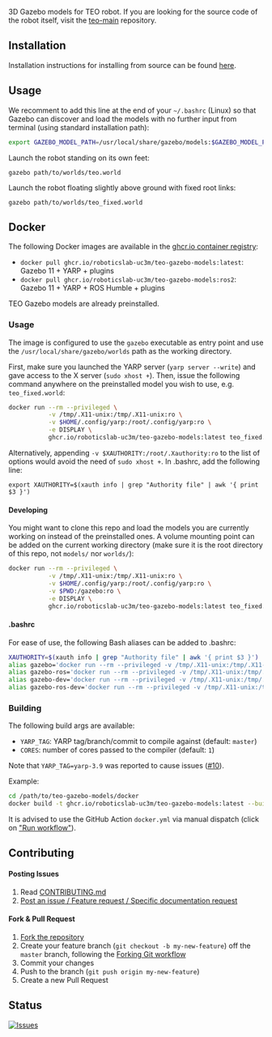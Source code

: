 3D Gazebo models for TEO robot. If you are looking for the source code of the robot itself, visit the [teo-main](https://github.com/roboticslab-uc3m/teo-main) repository.

## Installation

Installation instructions for installing from source can be found [here](doc/teo-gazebo-models-install.md).

## Usage

We recomment to add this line at the end of your `~/.bashrc` (Linux) so that Gazebo can discover and load the models with no further input from terminal (using standard installation path):

```bash
export GAZEBO_MODEL_PATH=/usr/local/share/gazebo/models:$GAZEBO_MODEL_PATH
```

Launch the robot standing on its own feet:

```
gazebo path/to/worlds/teo.world
```

Launch the robot floating slightly above ground with fixed root links:

```
gazebo path/to/worlds/teo_fixed.world
```

## Docker

The following Docker images are available in the [ghcr.io container registry](https://github.com/roboticslab-uc3m/teo-gazebo-models/pkgs/container/teo-gazebo-models):

- `docker pull ghcr.io/roboticslab-uc3m/teo-gazebo-models:latest`: Gazebo 11 + YARP + plugins
- `docker pull ghcr.io/roboticslab-uc3m/teo-gazebo-models:ros2`: Gazebo 11 + YARP + ROS Humble + plugins

TEO Gazebo models are already preinstalled.

### Usage

The image is configured to use the `gazebo` executable as entry point and use the `/usr/local/share/gazebo/worlds` path as the working directory.

First, make sure you launched the YARP server (`yarp server --write`) and gave access to the X server (`sudo xhost +`). Then, issue the following command anywhere on the preinstalled model you wish to use, e.g. `teo_fixed.world`:

```bash
docker run --rm --privileged \
           -v /tmp/.X11-unix:/tmp/.X11-unix:ro \
           -v $HOME/.config/yarp:/root/.config/yarp:ro \
           -e DISPLAY \
           ghcr.io/roboticslab-uc3m/teo-gazebo-models:latest teo_fixed.world
```

Alternatively, appending `-v $XAUTHORITY:/root/.Xauthority:ro` to the list of options would avoid the need of `sudo xhost +`. In .bashrc, add the following line:

`export XAUTHORITY=$(xauth info | grep "Authority file" | awk '{ print $3 }')`

#### Developing

You might want to clone this repo and load the models you are currently working on instead of the preinstalled ones. A volume mounting point can be added on the current working directory (make sure it is the root directory of this repo, not `models/` nor `worlds/`):

```bash
docker run --rm --privileged \
           -v /tmp/.X11-unix:/tmp/.X11-unix:ro \
           -v $HOME/.config/yarp:/root/.config/yarp:ro \
           -v $PWD:/gazebo:ro \
           -e DISPLAY \
           ghcr.io/roboticslab-uc3m/teo-gazebo-models:latest teo_fixed.world
```

#### .bashrc

For ease of use, the following Bash aliases can be added to .bashrc:

```bash
XAUTHORITY=$(xauth info | grep "Authority file" | awk '{ print $3 }')
alias gazebo='docker run --rm --privileged -v /tmp/.X11-unix:/tmp/.X11-unix:ro -v $XAUTHORITY:/root/.Xauthority:ro -v $HOME/.config/yarp:/root/.config/yarp:ro -e DISPLAY ghcr.io/roboticslab-uc3m/teo-gazebo-models:latest'
alias gazebo-ros='docker run --rm --privileged -v /tmp/.X11-unix:/tmp/.X11-unix:ro -v $XAUTHORITY:/root/.Xauthority:ro -v $HOME/.config/yarp:/root/.config/yarp:ro -e DISPLAY ghcr.io/roboticslab-uc3m/teo-gazebo-models:ros2'
alias gazebo-dev='docker run --rm --privileged -v /tmp/.X11-unix:/tmp/.X11-unix:ro -v $XAUTHORITY:/root/.Xauthority:ro -v $HOME/.config/yarp:/root/.config/yarp:ro -v $PWD:/gazebo:ro -e DISPLAY ghcr.io/roboticslab-uc3m/teo-gazebo-models:latest'
alias gazebo-ros-dev='docker run --rm --privileged -v /tmp/.X11-unix:/tmp/.X11-unix:ro -v $XAUTHORITY:/root/.Xauthority:ro -v $HOME/.config/yarp:/root/.config/yarp:ro -v $PWD:/gazebo:ro -e DISPLAY ghcr.io/roboticslab-uc3m/teo-gazebo-models:ros2'
```

### Building

The following build args are available:

- `YARP_TAG`: YARP tag/branch/commit to compile against (default: `master`)
- `CORES`: number of cores passed to the compiler (default: `1`)

Note that `YARP_TAG=yarp-3.9` was reported to cause issues ([#10](https://github.com/roboticslab-uc3m/teo-gazebo-models/issues/10#issuecomment-2267623679)).

Example:

```bash
cd /path/to/teo-gazebo-models/docker
docker build -t ghcr.io/roboticslab-uc3m/teo-gazebo-models:latest --build-arg CORES=18 --build-arg YARP_TAG=master --file Dockerfile .
```

It is advised to use the GitHub Action `docker.yml` via manual dispatch (click on ["Run workflow"](https://github.com/roboticslab-uc3m/teo-gazebo-models/actions/workflows/docker.yml)).

## Contributing

#### Posting Issues

1. Read [CONTRIBUTING.md](CONTRIBUTING.md)
2. [Post an issue / Feature request / Specific documentation request](https://github.com/roboticslab-uc3m/teo-gazebo-models/issues)

#### Fork & Pull Request

1. [Fork the repository](https://github.com/roboticslab-uc3m/teo-gazebo-models/fork)
2. Create your feature branch (`git checkout -b my-new-feature`) off the `master` branch, following the [Forking Git workflow](https://www.atlassian.com/git/tutorials/comparing-workflows/forking-workflow)
3. Commit your changes
4. Push to the branch (`git push origin my-new-feature`)
5. Create a new Pull Request

## Status

[![Issues](https://img.shields.io/github/issues/roboticslab-uc3m/teo-gazebo-models.svg?label=Issues)](https://github.com/roboticslab-uc3m/teo-gazebo-models/issues)
